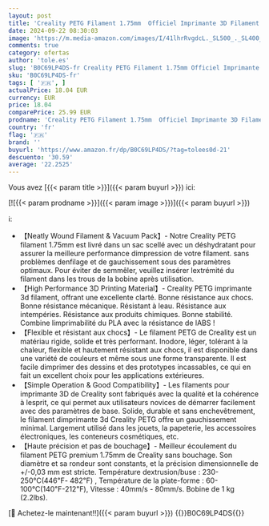 ```yaml
---
layout: post
title: 'Creality PETG Filament 1.75mm  Officiel Imprimante 3D Filament  Pas d emmêlement  Forte Adhérence et Performance de Surplomb Précision Dimensionnelle +/-0.03mm  2.2lbs/Spool  Transparent'
date: 2024-09-22 08:30:03
image: 'https://m.media-amazon.com/images/I/41lhrRvgdcL._SL500_._SL400_.jpg'
comments: true
category: ofertas
author: 'tole.es'
slug: 'B0C69LP4DS-fr Creality PETG Filament 1.75mm Officiel Imprimante 3D...'
sku: 'B0C69LP4DS-fr'
tags: [ '🇫🇷', ]
actualPrice: 18.04 EUR
currency: EUR
price: 18.04
comparePrice: 25.99 EUR
prodname: 'Creality PETG Filament 1.75mm  Officiel Imprimante 3D Filament  Pas d emmêlement  Forte Adhérence et Performance de Surplomb Précision Dimensionnelle +/-0.03mm  2.2lbs/Spool  Transparent'
country: 'fr'
flag: '🇫🇷'
brand: ''
buyurl: 'https://www.amazon.fr/dp/B0C69LP4DS/?tag=tolees0d-21'
descuento: '30.59'
average: '22.2525'
---
```


Vous avez [{{< param title >}}]({{< param buyurl >}}) ici:

[![{{< param prodname >}}]({{< param image >}})]({{< param buyurl >}})

ℹ️:

- 【Neatly Wound Filament & Vacuum Pack】- Notre Creality PETG filament 1.75mm est livré dans un sac scellé avec un déshydratant pour assurer la meilleure performance dimpression de votre filament. sans problèmes denfilage et de gauchissement sous des paramètres optimaux. Pour éviter de semmêler, veuillez insérer lextrémité du filament dans les trous de la bobine après utilisation.
- 【High Performance 3D Printing Material】- Creality PETG imprimante 3d filament, offrant une excellente clarté. Bonne résistance aux chocs. Bonne résistance mécanique. Résistant à leau. Résistance aux intempéries. Résistance aux produits chimiques. Bonne stabilité. Combine limprimabilité du PLA avec la résistance de lABS !
- 【Flexible et résistant aux chocs】- Le filament PETG de Creality est un matériau rigide, solide et très performant. Inodore, léger, tolérant à la chaleur, flexible et hautement résistant aux chocs, il est disponible dans une variété de couleurs et même sous une forme transparente. Il est facile dimprimer des dessins et des prototypes incassables, ce qui en fait un excellent choix pour les applications extérieures.
- 【Simple Operation & Good Compatibility】- Les filaments pour imprimante 3D de Creality sont fabriqués avec la qualité et la cohérence à lesprit, ce qui permet aux utilisateurs novices de démarrer facilement avec des paramètres de base. Solide, durable et sans enchevêtrement, le filament dimprimante 3d Creality PETG offre un gauchissement minimal. Largement utilisé dans les jouets, la papeterie, les accessoires électroniques, les conteneurs cosmétiques, etc.
- 【Haute précision et pas de bouchage】- Meilleur écoulement du filament PETG premium 1.75mm de Creality sans bouchage. Son diamètre et sa rondeur sont constants, et la précision dimensionnelle de +/-0,03 mm est stricte. Température dextrusion/buse : 230-250°C(446℉- 482℉) , Température de la plate-forme : 60-100°C(140℉-212℉), Vitesse : 40mm/s - 80mm/s. Bobine de 1 kg (2.2lbs).

[🛒 Achetez-le maintenant!!]({{< param buyurl >}})
{{<world>}}B0C69LP4DS{{</world>}}
